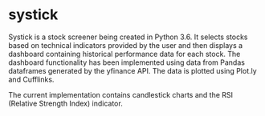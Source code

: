 # systick

Systick is a stock screener being created in Python 3.6. It selects stocks based on technical indicators provided by the user and then displays a dashboard containing historical performance data for each stock. The dashboard functionality has been implemented using data from Pandas dataframes generated by the yfinance API. The data is plotted using Plot.ly and Cufflinks.

The current implementation contains candlestick charts and the RSI (Relative Strength Index) indicator.
